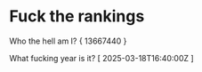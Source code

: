 # Fuck the rankings

Who the hell am I?
{ 13667440 }

What fucking year is it?
[ 2025-03-18T16:40:00Z ]
